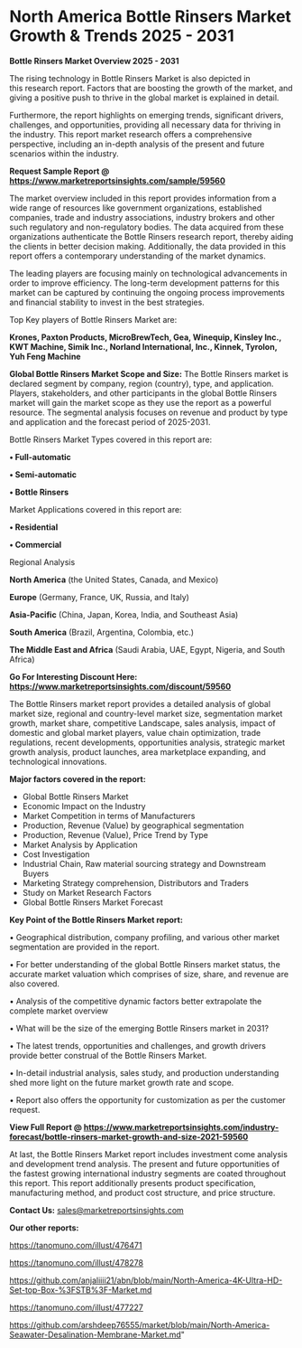 # North America Bottle Rinsers Market Growth & Trends 2025 - 2031

<Strong> Bottle Rinsers Market Overview 2025 - 2031</strong>

The rising technology in Bottle Rinsers Market is also depicted in this research report. Factors that are boosting the growth of the market, and giving a positive push to thrive in the global market is explained in detail.

Furthermore, the report highlights on emerging trends, significant drivers, challenges, and opportunities, providing all necessary data for thriving in the industry. This report market research offers a comprehensive perspective, including an in-depth analysis of the present and future scenarios within the industry.

<strong>Request Sample Report @ <a href=https://www.marketreportsinsights.com/sample/59560>https://www.marketreportsinsights.com/sample/59560</a></strong>

The market overview included in this report provides information from a wide range of resources like government organizations, established companies, trade and industry associations, industry brokers and other such regulatory and non-regulatory bodies. The data acquired from these organizations authenticate the Bottle Rinsers research report, thereby aiding the clients in better decision making. Additionally, the data provided in this report offers a contemporary understanding of the market dynamics.

The leading players are focusing mainly on technological advancements in order to improve efficiency. The long-term development patterns for this market can be captured by continuing the ongoing process improvements and financial stability to invest in the best strategies.

Top Key players of Bottle Rinsers Market are:

<strong>Krones, Paxton Products, MicroBrewTech, Gea, Winequip, Kinsley Inc., KWT Machine, Simik Inc., Norland International, Inc., Kinnek, Tyrolon, Yuh Feng Machine</strong>

<strong><b>Global Bottle Rinsers Market Scope and Size:</b></strong>
The Bottle Rinsers market is declared segment by company, region (country), type, and application. Players, stakeholders, and other participants in the global Bottle Rinsers market will gain the market scope as they use the report as a powerful resource. The segmental analysis focuses on revenue and product by type and application and the forecast period of 2025-2031.

Bottle Rinsers Market Types covered in this report are:

<strong>• Full-automatic

• Semi-automatic

• Bottle Rinsers</strong>

Market Applications covered in this report are:

<strong>• Residential

• Commercial</strong> 

Regional Analysis

<strong>North America</strong> (the United States, Canada, and Mexico)

<strong>Europe</strong> (Germany, France, UK, Russia, and Italy)

<strong>Asia-Pacific</strong> (China, Japan, Korea, India, and Southeast Asia)

<strong>South America</strong> (Brazil, Argentina, Colombia, etc.)

<strong>The Middle East and Africa</strong> (Saudi Arabia, UAE, Egypt, Nigeria, and South Africa)

<strong>Go For Interesting Discount Here: <a href=https://www.marketreportsinsights.com/discount/59560>https://www.marketreportsinsights.com/discount/59560</a></strong>

The Bottle Rinsers market report provides a detailed analysis of global market size, regional and country-level market size, segmentation market growth, market share, competitive Landscape, sales analysis, impact of domestic and global market players, value chain optimization, trade regulations, recent developments, opportunities analysis, strategic market growth analysis, product launches, area marketplace expanding, and technological innovations.

<strong><b>Major factors covered in the report:</b></strong>
<ul>
  <li>Global Bottle Rinsers Market </li>
  <li>Economic Impact on the Industry</li>
  <li>Market Competition in terms of Manufacturers</li>
  <li>Production, Revenue (Value) by geographical segmentation</li>
  <li>Production, Revenue (Value), Price Trend by Type</li>
  <li>Market Analysis by Application</li>
  <li>Cost Investigation</li>
  <li>Industrial Chain, Raw material sourcing strategy and Downstream Buyers</li>
  <li>Marketing Strategy comprehension, Distributors and Traders</li>
  <li>Study on Market Research Factors</li>
  <li>Global Bottle Rinsers Market Forecast</li>
</ul>

<strong><b>Key Point of the Bottle Rinsers Market report:</b></strong>

• Geographical distribution, company profiling, and various other market segmentation are provided in the report.

• For better understanding of the global Bottle Rinsers market status, the accurate market valuation which comprises of size, share, and revenue are also covered.

• Analysis of the competitive dynamic factors better extrapolate the complete market overview

• What will be the size of the emerging Bottle Rinsers market in 2031?

• The latest trends, opportunities and challenges, and growth drivers provide better construal of the Bottle Rinsers Market.

• In-detail industrial analysis, sales study, and production understanding shed more light on the future market growth rate and scope.

• Report also offers the opportunity for customization as per the customer request.

<strong><b>View Full Report @ <a href=https://www.marketreportsinsights.com/industry-forecast/bottle-rinsers-market-growth-and-size-2021-59560>https://www.marketreportsinsights.com/industry-forecast/bottle-rinsers-market-growth-and-size-2021-59560</a></b></strong>


At last, the Bottle Rinsers Market report includes investment come analysis and development trend analysis. The present and future opportunities of the fastest growing international industry segments are coated throughout this report. This report additionally presents product specification, manufacturing method, and product cost structure, and price structure.

<strong>Contact Us:</strong>
sales@marketreportsinsights.com

<strong>Our other reports:</strong>

<a href=https://tanomuno.com/illust/476471>https://tanomuno.com/illust/476471</a>

<a href=https://tanomuno.com/illust/478278>https://tanomuno.com/illust/478278</a>

<a href=https://github.com/anjaliiii21/abn/blob/main/North-America-4K-Ultra-HD-Set-top-Box-%3FSTB%3F-Market.md>https://github.com/anjaliiii21/abn/blob/main/North-America-4K-Ultra-HD-Set-top-Box-%3FSTB%3F-Market.md</a>

<a href=https://tanomuno.com/illust/477227>https://tanomuno.com/illust/477227</a>

<a href=https://github.com/arshdeep76555/market/blob/main/North-America-Seawater-Desalination-Membrane-Market.md>https://github.com/arshdeep76555/market/blob/main/North-America-Seawater-Desalination-Membrane-Market.md</a>"
